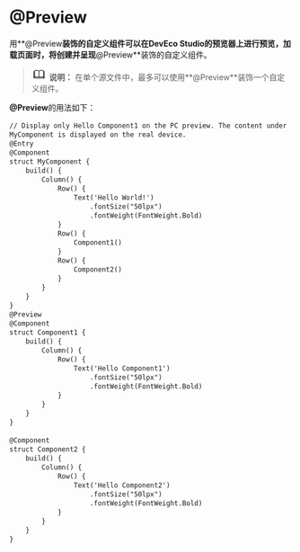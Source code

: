 # @Preview

用**@Preview**装饰的自定义组件可以在DevEco Studio的预览器上进行预览，加载页面时，将创建并呈现**@Preview**装饰的自定义组件。


> ![icon-note.gif](public_sys-resources/icon-note.gif) **说明：**
> 在单个源文件中，最多可以使用**@Preview**装饰一个自定义组件。


**@Preview**的用法如下：


```
// Display only Hello Component1 on the PC preview. The content under MyComponent is displayed on the real device.
@Entry
@Component
struct MyComponent {
    build() {
        Column() {
            Row() {
                Text('Hello World!')
                    .fontSize("50lpx")
                    .fontWeight(FontWeight.Bold)
            }
            Row() {
                Component1()
            }
            Row() {
                Component2()
            }
        }
    }
}
@Preview
@Component
struct Component1 {
    build() {
        Column() {
            Row() {
                Text('Hello Component1')
                    .fontSize("50lpx")
                    .fontWeight(FontWeight.Bold)
            }
        }
    }
}

@Component
struct Component2 {
    build() {
        Column() {
            Row() {
                Text('Hello Component2')
                    .fontSize("50lpx")
                    .fontWeight(FontWeight.Bold)
            }
        }
    }
}
```
